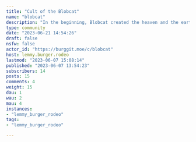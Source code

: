 ```yaml
---
title: "Cult of the Blobcat" 
name: "blobcat"
description: "In the beginning, Blobcat created the heaven and the earth.The earth was formless and empty, and darkness covered the deep waters. And the Spirit of Blobcat was hovering over the surface of the waters.And Blobcat said, にゃん, and there was ぷっぷー."
type: community
date: "2023-06-21 14:54:26"
draft: false
nsfw: false
actor_id: "https://burggit.moe/c/blobcat"
host: lemmy.burger.rodeo
lastmod: "2023-06-07 15:08:14"
published: "2023-06-07 13:54:23"
subscribers: 14
posts: 15
comments: 4
weight: 15
dau: 1
wau: 2
mau: 4
instances:
- "lemmy_burger_rodeo"
tags: 
- "lemmy_burger_rodeo"

---
```

